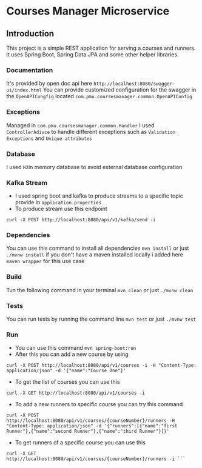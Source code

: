 # Courses Manager Microservice

## Introduction
This project is a simple REST application for serving a courses and runners. It uses Spring Boot, Spring Data JPA and some other helper libraries.
### Documentation
It's provided by open doc api here `http://localhost:8080/swagger-ui/index.html` 
You can provide customized configuration for the swagger in the `OpenAPICongfig` located `com.pmu.coursesmanager.common.OpenAPIConfig`

### Exceptions
Managed in `com.pmu.coursesmanager.common.Handler`
I used `ControllerAdivce` to handle different exceptions such as `Validation Exceptions` and `Unique attributes`
### Database
I used ``H2``in memory database to avoid external database configuration
### Kafka Stream
 - I used spring boot and kafka to produce streams to a specific topic provide in ``application.properties``
 - To produce stream use this endpoint 
 ```shell 
 curl -X POST http://localhost:8080/api/v1/kafka/send -i
 ```
### Dependencies 
You can use this command to install all dependencies ```mvn install``` or just `./mvnw install` if you don't have a maven installed locally i added here `maven wrapper` for this use case
### Build 
Tun the following command in your terminal `mvn clean` or just `./mvnw clean` 
### Tests 
You can run tests by running the command line ```mvn test``` or just `./mvnw test`
### Run 
 - You can use this command ``mvn spring-boot:run``
 - After this you can add a new course by using 
 ```shell
 curl -X POST http://localhost:8080/api/v1/courses -i -H "Content-Type: application/json" -d '{"name":"Course One"}'
 ```
 - To get the list of courses you can use this 
 ```shell
 curl -X GET http://localhost:8080/api/v1/courses -i
 ```     
 - To add a new runners to specific course you can try this command 
 ```shell
 curl -X POST http://localhost:8080/api/v1/courses/{courseNumber}/runners -H "Content-Type: application/json" -d '{"runners":[{"name":"first Runner"},{"name":"second Runner"},{"name":"third Runner"}]}'
 ```
 - To get runners of a specific course you can use this
 ```shell
 curl -X GET http://localhost:8080/api/v1/courses/{courseNumber}/runners -i ```
